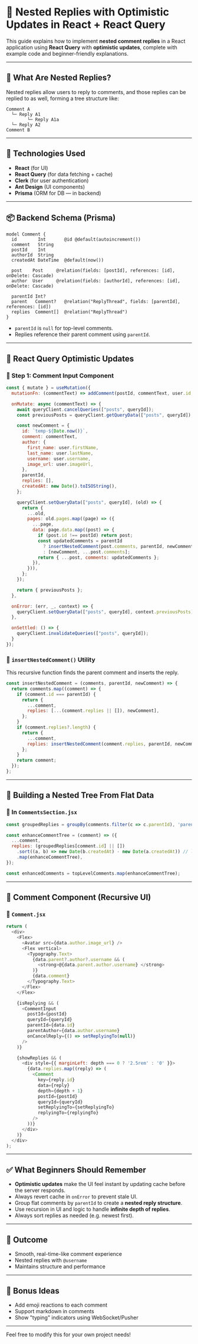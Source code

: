 # 🧵 Nested Replies with Optimistic Updates in React + React Query

This guide explains how to implement **nested comment replies** in a React application using **React Query** with **optimistic updates**, complete with example code and beginner-friendly explanations.

---

## 🧠 What Are Nested Replies?

Nested replies allow users to reply to comments, and those replies can be replied to as well, forming a tree structure like:

```text
Comment A
  └─ Reply A1
        └─ Reply A1a
  └─ Reply A2
Comment B
```

---

## 🚀 Technologies Used

* **React** (for UI)
* **React Query** (for data fetching + cache)
* **Clerk** (for user authentication)
* **Ant Design** (UI components)
* **Prisma** (ORM for DB — in backend)

---

## 📦 Backend Schema (Prisma)

```prisma
model Comment {
  id        Int       @id @default(autoincrement())
  comment   String
  postId    Int
  authorId  String
  createdAt DateTime  @default(now())

  post    Post     @relation(fields: [postId], references: [id], onDelete: Cascade)
  author  User     @relation(fields: [authorId], references: [id], onDelete: Cascade)

  parentId Int?
  parent   Comment?   @relation("ReplyThread", fields: [parentId], references: [id])
  replies  Comment[]  @relation("ReplyThread")
}
```

* `parentId` is `null` for top-level comments.
* Replies reference their parent comment using `parentId`.

---

## 🧾 React Query Optimistic Updates

### 🔹 Step 1: Comment Input Component

```js
const { mutate } = useMutation({
  mutationFn: (commentText) => addComment(postId, commentText, user.id, parentId),

  onMutate: async (commentText) => {
    await queryClient.cancelQueries(["posts", queryId]);
    const previousPosts = queryClient.getQueryData(["posts", queryId]);

    const newComment = {
      id: `temp-${Date.now()}`,
      comment: commentText,
      author: {
        first_name: user.firstName,
        last_name: user.lastName,
        username: user.username,
        image_url: user.imageUrl,
      },
      parentId,
      replies: [],
      createdAt: new Date().toISOString(),
    };

    queryClient.setQueryData(["posts", queryId], (old) => {
      return {
        ...old,
        pages: old.pages.map((page) => ({
          ...page,
          data: page.data.map((post) => {
            if (post.id !== postId) return post;
            const updatedComments = parentId
              ? insertNestedComment(post.comments, parentId, newComment)
              : [newComment, ...post.comments];
            return { ...post, comments: updatedComments };
          }),
        })),
      };
    });

    return { previousPosts };
  },

  onError: (err, _, context) => {
    queryClient.setQueryData(["posts", queryId], context.previousPosts);
  },

  onSettled: () => {
    queryClient.invalidateQueries(["posts", queryId]);
  }
});
```

### 🔹 `insertNestedComment()` Utility

This recursive function finds the parent comment and inserts the reply.

```js
const insertNestedComment = (comments, parentId, newComment) => {
  return comments.map((comment) => {
    if (comment.id === parentId) {
      return {
        ...comment,
        replies: [...(comment.replies || []), newComment],
      };
    }
    if (comment.replies?.length) {
      return {
        ...comment,
        replies: insertNestedComment(comment.replies, parentId, newComment),
      };
    }
    return comment;
  });
};
```

---

## 🌳 Building a Nested Tree From Flat Data

### 🔹 In `CommentsSection.jsx`

```js
const groupedReplies = groupBy(comments.filter(c => c.parentId), 'parentId');

const enhanceCommentTree = (comment) => ({
  ...comment,
  replies: (groupedReplies[comment.id] || [])
    .sort((a, b) => new Date(b.createdAt) - new Date(a.createdAt)) // latest first
    .map(enhanceCommentTree),
});

const enhancedComments = topLevelComments.map(enhanceCommentTree);
```

---

## 💬 Comment Component (Recursive UI)

### 🔹 `Comment.jsx`

```js
return (
  <div>
    <Flex>
      <Avatar src={data.author.image_url} />
      <Flex vertical>
        <Typography.Text>
          {data.parent?.author?.username && (
            <strong>@{data.parent.author.username} </strong>
          )}
          {data.comment}
        </Typography.Text>
      </Flex>
    </Flex>

    {isReplying && (
      <CommentInput
        postId={postId}
        queryId={queryId}
        parentId={data.id}
        parentAuthor={data.author.username}
        onCancelReply={() => setReplyingTo(null)}
      />
    )}

    {showReplies && (
      <div style={{ marginLeft: depth === 0 ? '2.5rem' : '0' }}>
        {data.replies.map((reply) => (
          <Comment
            key={reply.id}
            data={reply}
            depth={depth + 1}
            postId={postId}
            queryId={queryId}
            setReplyingTo={setReplyingTo}
            replyingTo={replyingTo}
          />
        ))}
      </div>
    )}
  </div>
);
```

---

## ✅ What Beginners Should Remember

* **Optimistic updates** make the UI feel instant by updating cache before the server responds.
* Always revert cache in `onError` to prevent stale UI.
* Group flat comments by `parentId` to create a **nested reply structure**.
* Use recursion in UI and logic to handle **infinite depth of replies**.
* Always sort replies as needed (e.g. newest first).

---

## 🎉 Outcome

* Smooth, real-time-like comment experience
* Nested replies with `@username`
* Maintains structure and performance

---

## 📌 Bonus Ideas

* Add emoji reactions to each comment
* Support markdown in comments
* Show "typing" indicators using WebSocket/Pusher

---

Feel free to modify this for your own project needs!
